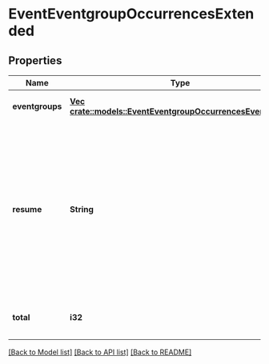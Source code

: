 # EventEventgroupOccurrencesExtended

## Properties
Name | Type | Description | Notes
------------ | ------------- | ------------- | -------------
**eventgroups** | [**Vec <crate::models::EventEventgroupOccurrencesEventgroup>**](EventEventgroupOccurrencesEventgroup.md) |  | [optional] [default to null]
**resume** | **String** | Continue returning results from previous call using this token (token should come from the previous call, resume cannot be used with other options). | [optional] [default to null]
**total** | **i32** | Total number of items available. | [optional] [default to null]

[[Back to Model list]](../README.md#documentation-for-models) [[Back to API list]](../README.md#documentation-for-api-endpoints) [[Back to README]](../README.md)


